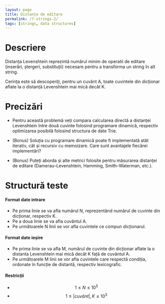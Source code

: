 ```yaml
---
layout: page
title: Distanțe de editare
permalink: /7-strings-2/
tags: [strings, data structures]
---
```


# Descriere

Distanța Levenshtein reprezintă numărul minim de operatii de editare (inserări, ștergeri, substituții) 
necesare pentru a transforma un string în alt string.

Cerința este să descoperiți, pentru un cuvânt A, toate cuvintele din dicționar aflate la o distanță Levenshtein mai
mică decât K.

# Precizări

- Pentru această problemă veți compara calcularea directă a distanței Levenshtein între două cuvinte folosind programare dinamică,
respectiv optimizarea posibilă folosind structura de date Trie.

- (Bonus) Soluția cu programare dinamică poate fi implementată atăt iterativ, cât și recursiv cu memoizare. Care sunt avantajele fiecărei implementări?
- (Bonus) Puteți aborda și alte metrici folosite pentru măsurarea distanței de editare (Damerau–Levenshtein, Hamming, Smith–Waterman, etc.).

# Structură teste

#### Format date intrare

- Pe prima linie se va afla numărul N, reprezentând numărul de cuvinte din dicționar, respectiv K.
- Pe a doua linie se va afla cuvântul A.
- Pe următoarele N linii se vor afla cuvintele ce compun dicționarul.

#### Format date ieșire

- Pe prima linie se va afla M, numărul de cuvinte din dicționar aflate la o distanta Levenshtein mai mică
decât K față de cuvântul A.
- Pe următoarele M linii se vor afla cuvintele care respectă condiția, ordonate în funcție de distantă, respectiv lexicografic.

#### Restricții

- $$1 \leq N \leq 10^5$$
- $$1 \leq |cuvânt|, K \leq 10^3$$ 
